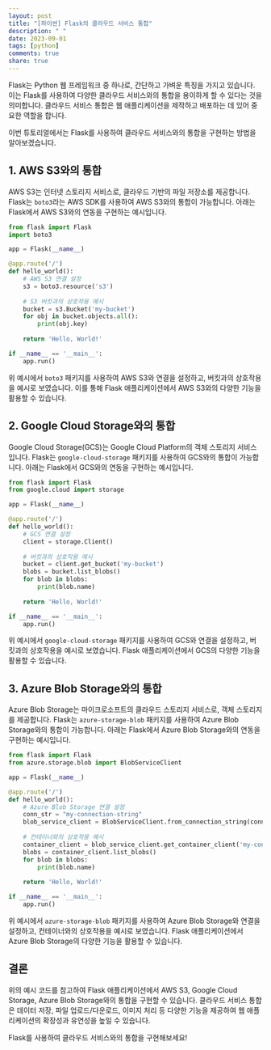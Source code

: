 ```yaml
---
layout: post
title: "[파이썬] Flask의 클라우드 서비스 통합"
description: " "
date: 2023-09-01
tags: [python]
comments: true
share: true
---
```


Flask는 Python 웹 프레임워크 중 하나로, 간단하고 가벼운 특징을 가지고 있습니다. 이는 Flask를 사용하여 다양한 클라우드 서비스와의 통합을 용이하게 할 수 있다는 것을 의미합니다. 클라우드 서비스 통합은 웹 애플리케이션을 제작하고 배포하는 데 있어 중요한 역할을 합니다.

이번 튜토리얼에서는 Flask를 사용하여 클라우드 서비스와의 통합을 구현하는 방법을 알아보겠습니다.

## 1. AWS S3와의 통합

AWS S3는 인터넷 스토리지 서비스로, 클라우드 기반의 파일 저장소를 제공합니다. Flask는 `boto3`라는 AWS SDK를 사용하여 AWS S3와의 통합이 가능합니다. 아래는 Flask에서 AWS S3와의 연동을 구현하는 예시입니다.

```python
from flask import Flask
import boto3

app = Flask(__name__)

@app.route('/')
def hello_world():
    # AWS S3 연결 설정
    s3 = boto3.resource('s3')
    
    # S3 버킷과의 상호작용 예시
    bucket = s3.Bucket('my-bucket')
    for obj in bucket.objects.all():
        print(obj.key)
    
    return 'Hello, World!'

if __name__ == '__main__':
    app.run()
```

위 예시에서 `boto3` 패키지를 사용하여 AWS S3와 연결을 설정하고, 버킷과의 상호작용을 예시로 보였습니다. 이를 통해 Flask 애플리케이션에서 AWS S3와의 다양한 기능을 활용할 수 있습니다.

## 2. Google Cloud Storage와의 통합

Google Cloud Storage(GCS)는 Google Cloud Platform의 객체 스토리지 서비스입니다. Flask는 `google-cloud-storage` 패키지를 사용하여 GCS와의 통합이 가능합니다. 아래는 Flask에서 GCS와의 연동을 구현하는 예시입니다.

```python
from flask import Flask
from google.cloud import storage

app = Flask(__name__)

@app.route('/')
def hello_world():
    # GCS 연결 설정
    client = storage.Client()
    
    # 버킷과의 상호작용 예시
    bucket = client.get_bucket('my-bucket')
    blobs = bucket.list_blobs()
    for blob in blobs:
        print(blob.name)
    
    return 'Hello, World!'

if __name__ == '__main__':
    app.run()
```

위 예시에서 `google-cloud-storage` 패키지를 사용하여 GCS와 연결을 설정하고, 버킷과의 상호작용을 예시로 보였습니다. Flask 애플리케이션에서 GCS의 다양한 기능을 활용할 수 있습니다.

## 3. Azure Blob Storage와의 통합

Azure Blob Storage는 마이크로소프트의 클라우드 스토리지 서비스로, 객체 스토리지를 제공합니다. Flask는 `azure-storage-blob` 패키지를 사용하여 Azure Blob Storage와의 통합이 가능합니다. 아래는 Flask에서 Azure Blob Storage와의 연동을 구현하는 예시입니다.

```python
from flask import Flask
from azure.storage.blob import BlobServiceClient

app = Flask(__name__)

@app.route('/')
def hello_world():
    # Azure Blob Storage 연결 설정
    conn_str = "my-connection-string"
    blob_service_client = BlobServiceClient.from_connection_string(conn_str)
    
    # 컨테이너와의 상호작용 예시
    container_client = blob_service_client.get_container_client('my-container')
    blobs = container_client.list_blobs()
    for blob in blobs:
        print(blob.name)
    
    return 'Hello, World!'

if __name__ == '__main__':
    app.run()
```

위 예시에서 `azure-storage-blob` 패키지를 사용하여 Azure Blob Storage와 연결을 설정하고, 컨테이너와의 상호작용을 예시로 보였습니다. Flask 애플리케이션에서 Azure Blob Storage의 다양한 기능을 활용할 수 있습니다.

## 결론

위의 예시 코드를 참고하여 Flask 애플리케이션에서 AWS S3, Google Cloud Storage, Azure Blob Storage와의 통합을 구현할 수 있습니다. 클라우드 서비스 통합은 데이터 저장, 파일 업로드/다운로드, 이미지 처리 등 다양한 기능을 제공하여 웹 애플리케이션의 확장성과 유연성을 높일 수 있습니다.

Flask를 사용하여 클라우드 서비스와의 통합을 구현해보세요!